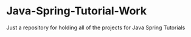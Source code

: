 # Java-Spring-Tutorial-Work
Just a repository for holding all of the projects for Java Spring Tutorials
